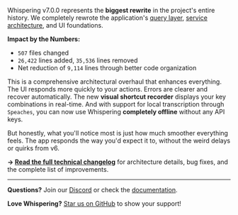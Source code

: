 Whispering v7.0.0 represents the **biggest rewrite** in the project's entire history. We completely rewrote the application's [query layer](https://github.com/epicenter-md/epicenter/blob/main/apps/whispering/src/lib/query/README.md), [service architecture](https://github.com/epicenter-md/epicenter/blob/main/apps/whispering/src/lib/services/README.md), and UI foundations.

**Impact by the Numbers:**
- `507` files changed
- `26,422` lines added, `35,536` lines removed
- Net reduction of `9,114` lines through better code organization

This is a comprehensive architectural overhaul that enhances everything. The UI responds more quickly to your actions. Errors are clearer and recover automatically. The new **visual shortcut recorder** displays your key combinations in real-time. And with support for local transcription through `Speaches`, you can now use Whispering **completely offline** without any API keys.

But honestly, what you'll notice most is just how much smoother everything feels. The app responds the way you'd expect it to, without the weird delays or quirks from v6.

**→ [Read the full technical changelog](https://github.com/epicenter-md/epicenter/blob/main/docs/release-notes/v7.0.0-detailed.md)** for architecture details, bug fixes, and the complete list of improvements.

---

**Questions?** Join our [Discord](https://go.epicenter.so/discord) or check the [documentation](https://github.com/epicenter-md/epicenter#readme).

**Love Whispering?** [Star us on GitHub](https://github.com/epicenter-md/epicenter) to show your support!

